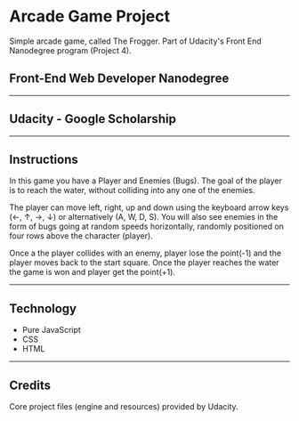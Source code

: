 # Arcade Game Project

Simple arcade game, called The Frogger. Part of Udacity's Front End Nanodegree program (Project 4).

## Front-End Web Developer Nanodegree

---

## Udacity - Google Scholarship

---

## Instructions

In this game you have a Player and Enemies (Bugs). The goal of the player is to reach the water, without colliding into any one of the enemies.

The player can move left, right, up and down using the keyboard arrow keys (←, ↑, →, ↓) or alternatively (A, W, D, S). You will also see enemies in the form of bugs going at random speeds horizontally, randomly positioned on four rows above the character (player).

Once a the player collides with an enemy, player lose the point(-1) and the player moves back to the start square. Once the player reaches the water the game is won and player get the point(+1).

---

## Technology

* Pure JavaScript
* CSS
* HTML

---

## Credits

Core project files (engine and resources) provided by Udacity.
